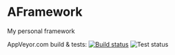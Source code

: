 AFramework
==========

My personal framework

AppVeyor.com build & tests: [![Build status](https://ci.appveyor.com/api/projects/status/9ehebg86xyf1jrv7/branch/master?svg=true)](https://ci.appveyor.com/project/fATALeRRoR/aframework/branch/master) 
![Test status](http://teststatusbadge.azurewebsites.net/api/status//fATALeRRoR/aframework)


